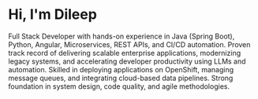 
# Hi, I'm Dileep

Full Stack Developer with hands-on experience in Java (Spring Boot), Python, Angular, Microservices, REST APIs, and CI/CD automation. Proven track record of delivering scalable enterprise applications, modernizing legacy systems, and accelerating developer productivity using LLMs and automation. Skilled in deploying applications on OpenShift, managing message queues, and integrating cloud-based data pipelines. Strong foundation in system design, code quality, and agile methodologies.
